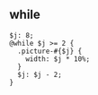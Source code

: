 ## while
```
$j: 8;
@while $j >= 2 {
  .picture-#{$j} {
    width: $j * 10%;
  }
  $j: $j - 2;
}
```